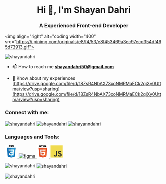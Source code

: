 <h1 align="center">Hi 👋, I'm Shayan Dahri</h1>
<h3 align="center">A Experienced Front-end Developer </h3>

<img align="right" alt="coding width="400" src="https://i.pinimg.com/originals/e8/f4/53/e8f453469a3ec97ecd354df465d73913.gif"> 

<p align="left"> <img src="https://komarev.com/ghpvc/?username=shayandahri&label=Profile%20views&color=0e75b6&style=flat" alt="shayandahri" /> </p>

- 📫 How to reach me **shayandahri50@gmail.com**

- 📄 Know about my experiences [https://drive.google.com/file/d/18ZsR4NbAX73xoNMRMaECk2qiXy0Uttma/view?usp=sharing](https://drive.google.com/file/d/18ZsR4NbAX73xoNMRMaECk2qiXy0Uttma/view?usp=sharing)

<h3 align="left">Connect with me:</h3>
<p align="left">
<a href="https://linkedin.com/in/shayandahri" target="blank"><img align="center" src="https://raw.githubusercontent.com/rahuldkjain/github-profile-readme-generator/master/src/images/icons/Social/linked-in-alt.svg" alt="shayandahri" height="30" width="40" /></a>
<a href="https://fb.com/shayandahri" target="blank"><img align="center" src="https://raw.githubusercontent.com/rahuldkjain/github-profile-readme-generator/master/src/images/icons/Social/facebook.svg" alt="shayandahri" height="30" width="40" /></a>
<a href="https://instagram.com/shayanndahri" target="blank"><img align="center" src="https://raw.githubusercontent.com/rahuldkjain/github-profile-readme-generator/master/src/images/icons/Social/instagram.svg" alt="shayanndahri" height="30" width="40" /></a>
</p>

<h3 align="left">Languages and Tools:</h3>
<p align="left"> <a href="https://www.w3schools.com/css/" target="_blank" rel="noreferrer"> <img src="https://raw.githubusercontent.com/devicons/devicon/master/icons/css3/css3-original-wordmark.svg" alt="css3" width="40" height="40"/> </a> <a href="https://www.figma.com/" target="_blank" rel="noreferrer"> <img src="https://www.vectorlogo.zone/logos/figma/figma-icon.svg" alt="figma" width="40" height="40"/> </a> <a href="https://www.w3.org/html/" target="_blank" rel="noreferrer"> <img src="https://raw.githubusercontent.com/devicons/devicon/master/icons/html5/html5-original-wordmark.svg" alt="html5" width="40" height="40"/> </a> <a href="https://developer.mozilla.org/en-US/docs/Web/JavaScript" target="_blank" rel="noreferrer"> <img src="https://raw.githubusercontent.com/devicons/devicon/master/icons/javascript/javascript-original.svg" alt="javascript" width="40" height="40"/> </a> </p>

<p><img align="left" src="https://github-readme-stats.vercel.app/api/top-langs?username=shayandahri&show_icons=true&locale=en&layout=compact" alt="shayandahri" /></p>

<p>&nbsp;<img align="center" src="https://github-readme-stats.vercel.app/api?username=shayandahri&show_icons=true&locale=en" alt="shayandahri" /></p>

<p><img align="center" src="https://github-readme-streak-stats.herokuapp.com/?user=shayandahri&" alt="shayandahri" /></p>
